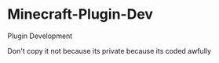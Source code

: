 # Minecraft-Plugin-Dev

Plugin Development

Don't copy it not because its private because its coded awfully

